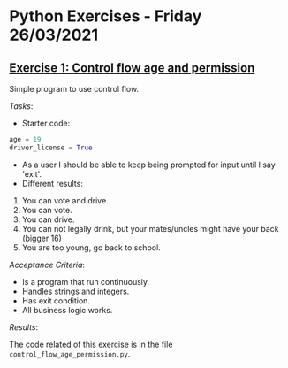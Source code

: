 # Python Exercises - Friday 26/03/2021

## <u>Exercise 1: Control flow age and permission</u>
Simple program to use control flow.

*Tasks*:

- Starter code: 
````python
age = 19
driver_license = True
````
- As a user I should be able to keep being prompted for input until I say 'exit'.
- Different results:
1. You can vote and drive.
2. You can vote.
3. You can drive.
4. You can not legally drink, but your mates/uncles might have your back (bigger 16)
5. You are too young, go back to school.

*Acceptance Criteria*:
- Is a program that run continuously.
- Handles strings and integers.
- Has exit condition.
- All business logic works.

*Results*:

The code related of this exercise is in the file `control_flow_age_permission.py`.
